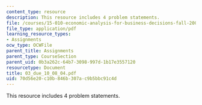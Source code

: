 ```yaml
---
content_type: resource
description: This resource includes 4 problem statements.
file: /courses/15-010-economic-analysis-for-business-decisions-fall-2004/70d56e20c10b846b307ac9b5bbc91c4d_03_due_10_08_04.pdf
file_type: application/pdf
learning_resource_types:
- Assignments
ocw_type: OCWFile
parent_title: Assignments
parent_type: CourseSection
parent_uid: 0b3a262c-64b7-3098-997d-1b17e3557120
resourcetype: Document
title: 03_due_10_08_04.pdf
uid: 70d56e20-c10b-846b-307a-c9b5bbc91c4d
---
```

This resource includes 4 problem statements.

